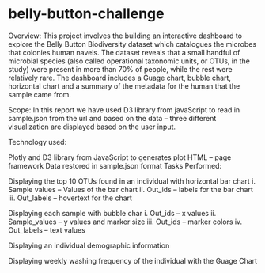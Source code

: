 # belly-button-challenge

Overview: This project involves the building an interactive dashboard to explore the Belly Button Biodiversity dataset which catalogues the microbes that colonies human navels. The dataset reveals that a small handful of microbial species (also called operational taxonomic units, or OTUs, in the study) were present in more than 70% of people, while the rest were relatively rare. The dashboard includes a Guage chart, bubble chart, horizontal chart and a summary of the metadata for the human that the sample came from.

Scope: In this report we have used D3 library from javaScript to read in sample.json from the url and based on the data – three different visualization are displayed based on the user input.

Technology used:

Plotly and D3 library from JavaScript to generates plot
HTML – page framework
Data restored in sample.json format
Tasks Performed:

Displaying the top 10 OTUs found in an individual with horizontal bar chart i. Sample values – Values of the bar chart ii. Out_ids – labels for the bar chart iii. Out_labels – hovertext for the chart

Displaying each sample with bubble char i. Out_ids – x values ii. Sample_values – y values and marker size iii. Out_ids – marker colors iv. Out_labels – text values

Displaying an individual demographic information

Displaying weekly washing frequency of the individual with the Guage Chart
